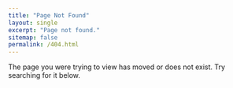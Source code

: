 ```yaml
---
title: "Page Not Found"
layout: single
excerpt: "Page not found."
sitemap: false
permalink: /404.html
---
```

The page you were trying to view has moved or does not exist. Try searching for it below.

<script type="text/javascript">
  var GOOG_FIXURL_LANG = 'en';
  var GOOG_FIXURL_SITE = '{{ site.url }}'
</script>
<script type="text/javascript"
  src="//linkhelp.clients.google.com/tbproxy/lh/wm/fixurl.js">
</script>

